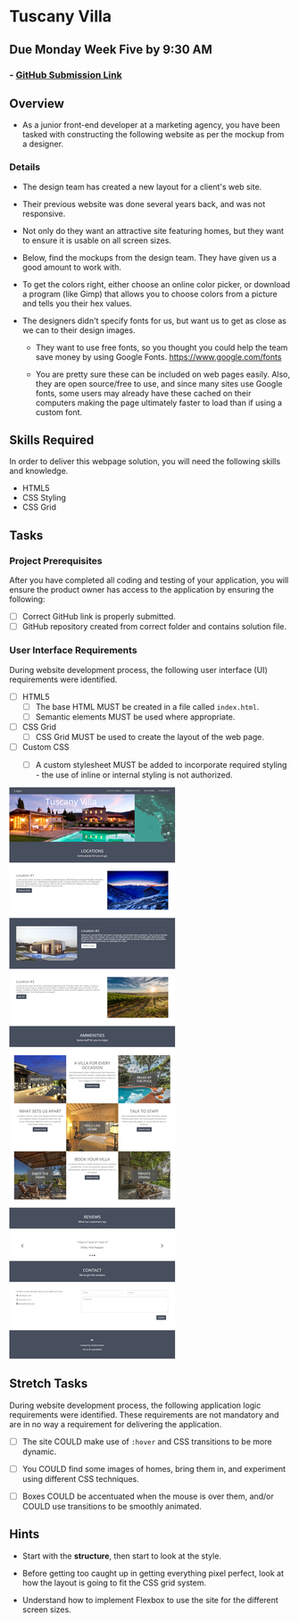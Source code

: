 # Tuscany Villa
## Due Monday Week Five by 9:30 AM

### - [GitHub Submission Link](https://docs.google.com/forms/d/e/1FAIpQLScUEvl_ZgH_OgBu0zbg_WIvB6zBSkkXh7wfxqjv4LwLdBDxLg/viewform)

## Overview
- As a junior front-end developer at a marketing agency, you have been tasked with constructing the following website as per the mockup from a designer.

### Details

- The design team has created a new layout for a client's web site. 

- Their previous website was done several years back, and was not responsive. 

- Not only do they want an attractive site featuring homes, but they want to ensure it is usable on all screen sizes.

- Below, find the mockups from the design team. They have given us a good amount to work with.

- To get the colors right, either choose an online color picker, or download a program (like Gimp) that allows you to choose colors from a picture and tells you their hex values.

- The designers didn't specify fonts for us, but want us to get as close as we can to their design images. 

	- They want to use free fonts, so you thought you could help the team save money by using Google Fonts. https://www.google.com/fonts

    - You are pretty sure these can be included on web pages easily. Also, they are open source/free to use, and since many sites use Google fonts, some users may already have these cached on their computers making the page ultimately faster to load than if using a custom font.

## Skills Required

In order to deliver this webpage solution, you will need the following skills and knowledge.
-  HTML5
-  CSS Styling
-  CSS Grid

## Tasks

### Project Prerequisites

After you have completed all coding and testing of your application, you will ensure the product owner has access to the application by ensuring the following:
- [ ] Correct GitHub link is properly submitted.
- [ ] GitHub repository created from correct folder and contains solution file.

### User Interface Requirements

During website development process, the following user interface (UI) requirements were identified.
- [ ] HTML5
  - [ ] The base HTML MUST be created in a file called `index.html`.
  - [ ] Semantic elements MUST be used where appropriate.
- [ ] CSS Grid
  - [ ]	CSS Grid MUST be used to create the layout of the web page.
- [ ] Custom CSS
  - [ ] A custom stylesheet MUST be added to incorporate required styling - the use of inline or internal styling is not authorized.




![responsive screenshot](mockup.png)




## Stretch Tasks

During website development process, the following application logic requirements were identified. These requirements are not mandatory and are in no way a requirement for delivering the application.
- [ ] The site COULD make use of `:hover` and CSS transitions to be more dynamic.

- [ ] You COULD find some images of homes, bring them in, and experiment using different CSS techniques.

- [ ] Boxes COULD be accentuated when the mouse is over them, and/or COULD use transitions to be smoothly animated.

## Hints

- Start with the **structure**, then start to look at the style.

- Before getting too caught up in getting everything pixel perfect, look at how the layout is going to fit the CSS grid system.

- Understand how to implement Flexbox to use the site for the different screen sizes.